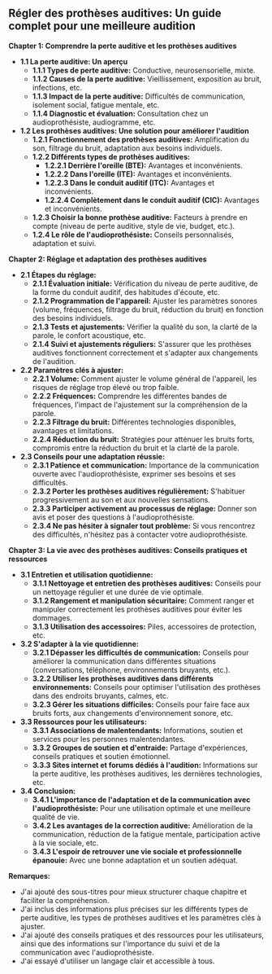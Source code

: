 ## Régler des prothèses auditives: Un guide complet pour une meilleure audition

**Chapter 1: Comprendre la perte auditive et les prothèses auditives**

* **1.1 La perte auditive: Un aperçu**
    * **1.1.1 Types de perte auditive:** Conductive, neurosensorielle, mixte.
    * **1.1.2 Causes de la perte auditive:** Vieillissement, exposition au bruit, infections, etc.
    * **1.1.3 Impact de la perte auditive:** Difficultés de communication, isolement social, fatigue mentale, etc.
    * **1.1.4 Diagnostic et évaluation:** Consultation chez un audioprothésiste, audiogramme, etc.
* **1.2 Les prothèses auditives: Une solution pour améliorer l'audition**
    * **1.2.1 Fonctionnement des prothèses auditives:** Amplification du son, filtrage du bruit, adaptation aux besoins individuels.
    * **1.2.2 Différents types de prothèses auditives:**
        * **1.2.2.1 Derrière l'oreille (BTE):**  Avantages et inconvénients.
        * **1.2.2.2 Dans l'oreille (ITE):**  Avantages et inconvénients.
        * **1.2.2.3 Dans le conduit auditif (ITC):** Avantages et inconvénients.
        * **1.2.2.4 Complètement dans le conduit auditif (CIC):**  Avantages et inconvénients.
    * **1.2.3 Choisir la bonne prothèse auditive:**  Facteurs à prendre en compte (niveau de perte auditive, style de vie, budget, etc.).
    * **1.2.4 Le rôle de l'audioprothésiste:**  Conseils personnalisés, adaptation et suivi.

**Chapter 2: Réglage et adaptation des prothèses auditives**

* **2.1 Étapes du réglage:**
    * **2.1.1 Évaluation initiale:** Vérification du niveau de perte auditive, de la forme du conduit auditif, des habitudes d'écoute, etc.
    * **2.1.2 Programmation de l'appareil:** Ajuster les paramètres sonores (volume, fréquences, filtrage du bruit, réduction du bruit) en fonction des besoins individuels.
    * **2.1.3 Tests et ajustements:**  Vérifier la qualité du son, la clarté de la parole, le confort acoustique, etc.  
    * **2.1.4 Suivi et ajustements réguliers:**  S'assurer que les prothèses auditives fonctionnent correctement et s'adapter aux changements de l'audition.
* **2.2 Paramètres clés à ajuster:**
    * **2.2.1 Volume:**  Comment ajuster le volume général de l'appareil, les risques de réglage trop élevé ou trop faible.
    * **2.2.2 Fréquences:**  Comprendre les différentes bandes de fréquences, l'impact de l'ajustement sur la compréhension de la parole.
    * **2.2.3 Filtrage du bruit:**  Différentes technologies disponibles, avantages et limitations.
    * **2.2.4 Réduction du bruit:**  Stratégies pour atténuer les bruits forts, compromis entre la réduction du bruit et la clarté de la parole.
* **2.3 Conseils pour une adaptation réussie:**
    * **2.3.1 Patience et communication:**  Importance de la communication ouverte avec l'audioprothésiste, exprimer ses besoins et ses difficultés.
    * **2.3.2 Porter les prothèses auditives régulièrement:**  S'habituer progressivement au son et aux nouvelles sensations.
    * **2.3.3 Participer activement au processus de réglage:**  Donner son avis et poser des questions à l'audioprothésiste.
    * **2.3.4 Ne pas hésiter à signaler tout problème:**  Si vous rencontrez des difficultés, n'hésitez pas à contacter votre audioprothésiste.

**Chapter 3: La vie avec des prothèses auditives: Conseils pratiques et ressources**

* **3.1 Entretien et utilisation quotidienne:**
    * **3.1.1 Nettoyage et entretien des prothèses auditives:**  Conseils pour un nettoyage régulier et une durée de vie optimale.
    * **3.1.2 Rangement et manipulation sécuritaire:**  Comment ranger et manipuler correctement les prothèses auditives pour éviter les dommages.
    * **3.1.3 Utilisation des accessoires:**  Piles, accessoires de protection, etc.
* **3.2 S'adapter à la vie quotidienne:**
    * **3.2.1 Dépasser les difficultés de communication:**  Conseils pour améliorer la communication dans différentes situations (conversations, téléphone, environnements bruyants, etc.).
    * **3.2.2 Utiliser les prothèses auditives dans différents environnements:**  Conseils pour optimiser l'utilisation des prothèses dans des endroits bruyants, calmes, etc.
    * **3.2.3 Gérer les situations difficiles:**  Conseils pour faire face aux bruits forts, aux changements d'environnement sonore, etc.
* **3.3 Ressources pour les utilisateurs:**
    * **3.3.1 Associations de malentendants:**  Informations, soutien et services pour les personnes malentendantes.
    * **3.3.2 Groupes de soutien et d'entraide:**  Partage d'expériences, conseils pratiques et soutien émotionnel.
    * **3.3.3 Sites internet et forums dédiés à l'audition:**  Informations sur la perte auditive, les prothèses auditives, les dernières technologies, etc.
* **3.4 Conclusion:**
    * **3.4.1 L'importance de l'adaptation et de la communication avec l'audioprothésiste:**  Pour une utilisation optimale et une meilleure qualité de vie.
    * **3.4.2 Les avantages de la correction auditive:**  Amélioration de la communication, réduction de la fatigue mentale, participation active à la vie sociale, etc.
    * **3.4.3 L'espoir de retrouver une vie sociale et professionnelle épanouie:**  Avec une bonne adaptation et un soutien adéquat.

**Remarques:**

* J'ai ajouté des sous-titres pour mieux structurer chaque chapitre et faciliter la compréhension.
* J'ai inclus des informations plus précises sur les différents types de perte auditive, les types de prothèses auditives et les paramètres clés à ajuster.
* J'ai ajouté des conseils pratiques et des ressources pour les utilisateurs, ainsi que des informations sur l'importance du suivi et de la communication avec l'audioprothésiste.
* J'ai essayé d'utiliser un langage clair et accessible à tous. 
